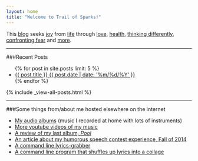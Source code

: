 ```yaml
---
layout: home
title: "Welcome to Trail of Sparks!"
---
```

This [blog](/posts) seeks [joy](enthusiasm/) from [life](/vitality) through [love](/ten-posts-on-love/), [health](/sleep-nutrition-exercise/), [thinking differently](/metacognition/), [confronting fear](/fear-based-thinking/) and [more](/watching-the-storm/).

--------

###Recent Posts
<ul>
  {% for post in site.posts limit: 5 %}  
    <li><a href="{{ site.url }}{{ post.url }}">{{ post.title }} {{ post.date | date: '%m/%d/%Y' }}</a></li>
  {% endfor %}
</ul>

{% include _view-all-posts.html %}
_______

###Some things from/about me hosted elsewhere on the internet

- [My audio albums](https://ryanbarringtoncox.bandcamp.com/) (music I recorded at home with lots of instruments)
- [More youtube videos of my music](https://www.youtube.com/user/ryanbarrybarrry)
- [A review of my last album, *Pool*](http://allimarshall.tumblr.com/post/73630833953/playing-pool-with-ryan-barrington-cox)
- [An article about my humorous speech contest experience, Fall of 2014](https://mountainx.com/blogwire/asheville-toastmasters-club-436-members-take-prizes-in-nc-district-competition/)
- [A command line lyrics-grabber](https://github.com/ryanbarringtoncox/command_line_lyrics)
- [A command line program that shuffles up lyrics into a collage](https://github.com/ryanbarringtoncox/lyric-shuffler)
